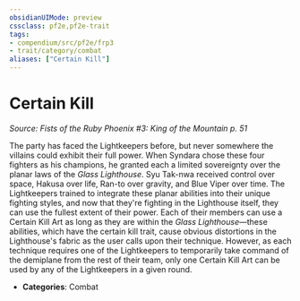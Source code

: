 ```yaml
---
obsidianUIMode: preview
cssclass: pf2e,pf2e-trait
tags:
- compendium/src/pf2e/frp3
- trait/category/combat
aliases: ["Certain Kill"]
---
```

# Certain Kill  
*Source: Fists of the Ruby Phoenix #3: King of the Mountain p. 51*  

The party has faced the Lightkeepers before, but never somewhere the villains could exhibit their full power. When Syndara chose these four fighters as his champions, he granted each a limited sovereignty over the planar laws of the _Glass Lighthouse_. Syu Tak-nwa received control over space, Hakusa over life, Ran-to over gravity, and Blue Viper over time. The Lightkeepers trained to integrate these planar abilities into their unique fighting styles, and now that they're fighting in the Lighthouse itself, they can use the fullest extent of their power. Each of their members can use a Certain Kill Art as long as they are within the _Glass Lighthouse_—these abilities, which have the certain kill trait, cause obvious distortions in the Lighthouse's fabric as the user calls upon their technique. However, as each technique requires one of the Lightkeepers to temporarily take command of the demiplane from the rest of their team, only one Certain Kill Art can be used by any of the Lightkeepers in a given round.

- **Categories**: Combat